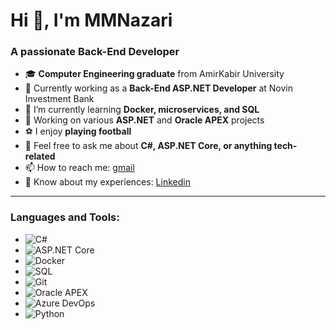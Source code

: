 # Hi 👋, I'm MMNazari

### A passionate Back-End Developer

- 🎓 **Computer Engineering graduate** from AmirKabir University
- 💼 Currently working as a **Back-End ASP.NET Developer** at Novin Investment Bank
- 🌱 I’m currently learning **Docker, microservices, and SQL**
- 🔭 Working on various **ASP.NET** and **Oracle APEX** projects
- ⚽ I enjoy **playing football**
- 💬 Feel free to ask me about **C#, ASP.NET Core, or anything tech-related**
- 📫 How to reach me: [gmail](nazarimohammadmehdi6@gmail.com)
- 📄 Know about my experiences: [Linkedin](https://www.linkedin.com/in/mmnazari)


---

### Languages and Tools:
- ![C#](https://img.shields.io/badge/C%23-%23239120.svg?style=for-the-badge&logo=c-sharp&logoColor=white)
- ![ASP.NET Core](https://img.shields.io/badge/ASP.NET%20Core-%235C2D91.svg?style=for-the-badge&logo=.net&logoColor=white)
- ![Docker](https://img.shields.io/badge/Docker-%232496ED.svg?style=for-the-badge&logo=docker&logoColor=white)
- ![SQL](https://img.shields.io/badge/SQL-%230074C6.svg?style=for-the-badge&logo=sqlite&logoColor=white)
- ![Git](https://img.shields.io/badge/Git-%23F05033.svg?style=for-the-badge&logo=git&logoColor=white)
- ![Oracle APEX](https://img.shields.io/badge/Oracle%20APEX-%23F80000.svg?style=for-the-badge&logo=oracle&logoColor=white)
- ![Azure DevOps](https://img.shields.io/badge/Azure%20DevOps-%230078D7.svg?style=for-the-badge&logo=azure-devops&logoColor=white)
- ![Python](https://img.shields.io/badge/Python-%233776AB.svg?style=for-the-badge&logo=python&logoColor=white)

